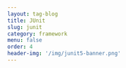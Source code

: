 ```yaml
---
layout: tag-blog
title: JUnit
slug: junit
category: framework
menu: false
order: 4
header-img: '/img/junit5-banner.png'
---
```

